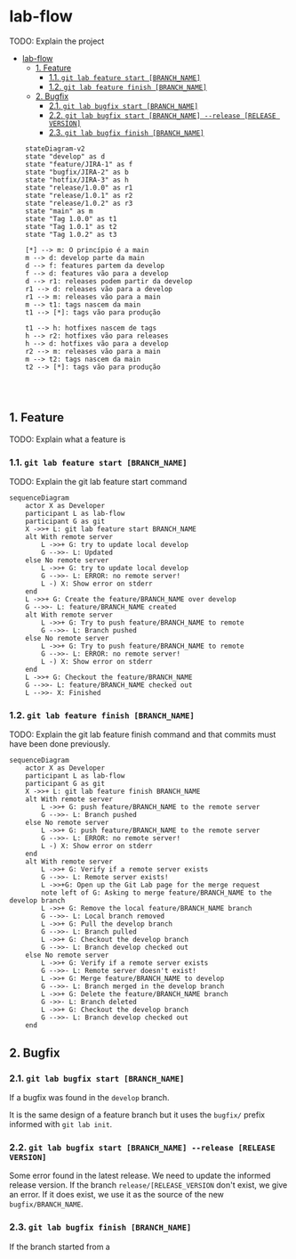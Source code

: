 # lab-flow

TODO: Explain the project

- [lab-flow](#lab-flow)
  - [1. Feature](#1-feature)
    - [1.1. `git lab feature start [BRANCH_NAME]`](#11-git-lab-feature-start-branch_name)
    - [1.2. `git lab feature finish [BRANCH_NAME]`](#12-git-lab-feature-finish-branch_name)
  - [2. Bugfix](#2-bugfix)
    - [2.1. `git lab bugfix start [BRANCH_NAME]`](#21-git-lab-bugfix-start-branch_name)
    - [2.2. `git lab bugfix start [BRANCH_NAME] --release [RELEASE VERSION]`](#22-git-lab-bugfix-start-branch_name---release-release-version)
    - [2.3. `git lab bugfix finish [BRANCH_NAME]`](#23-git-lab-bugfix-finish-branch_name)

```mermaid
    stateDiagram-v2
    state "develop" as d
    state "feature/JIRA-1" as f
    state "bugfix/JIRA-2" as b
    state "hotfix/JIRA-3" as h
    state "release/1.0.0" as r1
    state "release/1.0.1" as r2
    state "release/1.0.2" as r3
    state "main" as m
    state "Tag 1.0.0" as t1
    state "Tag 1.0.1" as t2
    state "Tag 1.0.2" as t3
    
    [*] --> m: O princípio é a main
    m --> d: develop parte da main
    d --> f: features partem da develop
    f --> d: features vão para a develop
    d --> r1: releases podem partir da develop
    r1 --> d: releases vão para a develop
    r1 --> m: releases vão para a main
    m --> t1: tags nascem da main
    t1 --> [*]: tags vão para produção

    t1 --> h: hotfixes nascem de tags
    h --> r2: hotfixes vão para releases
    h --> d: hotfixes vão para a develop
    r2 --> m: releases vão para a main
    m --> t2: tags nascem da main
    t2 --> [*]: tags vão para produção

    


```
## 1. Feature



TODO: Explain what a feature is

### 1.1. `git lab feature start [BRANCH_NAME]`

TODO: Explain the git lab feature start command

```mermaid
sequenceDiagram
    actor X as Developer
    participant L as lab-flow
    participant G as git
    X ->>+ L: git lab feature start BRANCH_NAME
    alt With remote server
        L ->>+ G: try to update local develop
        G -->>- L: Updated
    else No remote server
        L ->>+ G: try to update local develop
        G -->>- L: ERROR: no remote server!
        L -) X: Show error on stderr
    end
    L ->>+ G: Create the feature/BRANCH_NAME over develop
    G -->>- L: feature/BRANCH_NAME created
    alt With remote server
        L ->>+ G: Try to push feature/BRANCH_NAME to remote
        G -->>- L: Branch pushed
    else No remote server
        L ->>+ G: Try to push feature/BRANCH_NAME to remote
        G -->>- L: ERROR: no remote server!
        L -) X: Show error on stderr
    end
    L ->>+ G: Checkout the feature/BRANCH_NAME
    G -->>- L: feature/BRANCH_NAME checked out
    L -->>- X: Finished
```

### 1.2. `git lab feature finish [BRANCH_NAME]`

TODO: Explain the git lab feature finish command and that commits must have been done previously.

```mermaid
sequenceDiagram
    actor X as Developer
    participant L as lab-flow
    participant G as git
    X ->>+ L: git lab feature finish BRANCH_NAME
    alt With remote server
        L ->>+ G: push feature/BRANCH_NAME to the remote server
        G -->>- L: Branch pushed
    else No remote server
        L ->>+ G: push feature/BRANCH_NAME to the remote server
        G -->>- L: ERROR: no remote server!
        L -) X: Show error on stderr
    end
    alt With remote server
        L ->>+ G: Verify if a remote server exists
        G -->>- L: Remote server exists!
        L ->>+G: Open up the Git Lab page for the merge request
        note left of G: Asking to merge feature/BRANCH_NAME to the develop branch
        L ->>+ G: Remove the local feature/BRANCH_NAME branch
        G -->>- L: Local branch removed
        L ->>+ G: Pull the develop branch
        G -->>- L: Branch pulled
        L ->>+ G: Checkout the develop branch
        G -->>- L: Branch develop checked out 
    else No remote server
        L ->>+ G: Verify if a remote server exists
        G -->>- L: Remote server doesn't exist!
        L ->>+ G: Merge feature/BRANCH_NAME to develop
        G -->>- L: Branch merged in the develop branch
        L ->>+ G: Delete the feature/BRANCH_NAME branch
        G ->>- L: Branch deleted
        L ->>+ G: Checkout the develop branch
        G -->>- L: Branch develop checked out
    end
```

## 2. Bugfix

### 2.1. `git lab bugfix start [BRANCH_NAME]`

If a bugfix was found in the `develop` branch.

It is the same design of a feature branch but it uses the `bugfix/` prefix informed with `git lab init`.

### 2.2. `git lab bugfix start [BRANCH_NAME] --release [RELEASE VERSION]`

Some error found in the latest release. We need to update the informed release version. If the branch `release/[RELEASE_VERSION` don't exist, we give an error. If it does exist, we use it as the source of the new `bugfix/BRANCH_NAME`.

### 2.3. `git lab bugfix finish [BRANCH_NAME]`

If the branch started from a 
